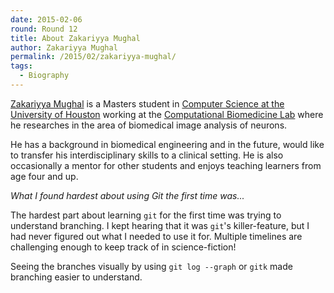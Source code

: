 ```yaml
---
date: 2015-02-06
round: Round 12
title: About Zakariyya Mughal
author: Zakariyya Mughal
permalink: /2015/02/zakariyya-mughal/
tags:
  - Biography
---
```

[Zakariyya Mughal](http://enetdown.org/) is a Masters student in [Computer
Science at the University of Houston](http://www.cs.uh.edu/) working at the
[Computational Biomedicine Lab](http://cbl.uh.edu/) where he researches in the
area of biomedical image analysis of neurons.

He has a background in biomedical engineering and in the future, would like to
transfer his interdisciplinary skills to a clinical setting. He is also
occasionally a mentor for other students and enjoys teaching learners from age
four and up.

*What I found hardest about using Git the first time was...*

The hardest part about learning `git` for the first time was trying to
understand branching. I kept hearing that it was `git`'s killer-feature, but I
had never figured out what I needed to use it for. Multiple timelines are
challenging enough to keep track of in science-fiction!

Seeing the branches visually by using `git log --graph` or `gitk` made
branching easier to understand.
